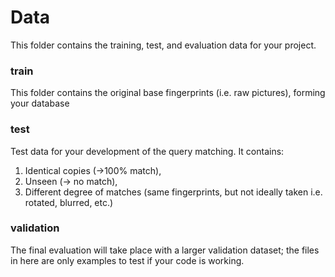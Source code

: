 # Data

This folder contains the training, test, and evaluation data for your project.

### train

This folder contains the original base fingerprints (i.e. raw pictures), forming your database

### test
Test data for your development of the query matching. It contains:

 1. Identical copies (->100% match),
 2. Unseen (-> no match),
 3. Different degree of matches (same fingerprints, but not ideally taken i.e. rotated, blurred, etc.)

### validation
The final evaluation will take place with a larger validation dataset; the files in here are only examples to test if your code is working.